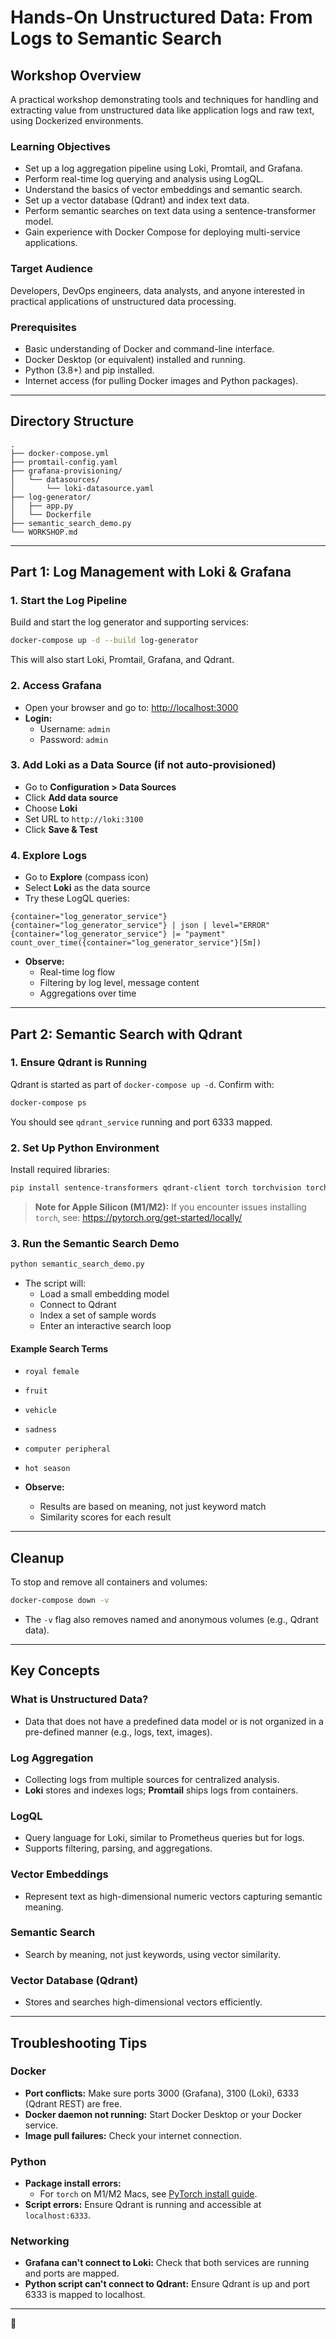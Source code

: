 # Hands-On Unstructured Data: From Logs to Semantic Search

## Workshop Overview

A practical workshop demonstrating tools and techniques for handling and extracting value from unstructured data like application logs and raw text, using Dockerized environments.

### Learning Objectives

- Set up a log aggregation pipeline using Loki, Promtail, and Grafana.
- Perform real-time log querying and analysis using LogQL.
- Understand the basics of vector embeddings and semantic search.
- Set up a vector database (Qdrant) and index text data.
- Perform semantic searches on text data using a sentence-transformer model.
- Gain experience with Docker Compose for deploying multi-service applications.

### Target Audience

Developers, DevOps engineers, data analysts, and anyone interested in practical applications of unstructured data processing.

### Prerequisites

- Basic understanding of Docker and command-line interface.
- Docker Desktop (or equivalent) installed and running.
- Python (3.8+) and pip installed.
- Internet access (for pulling Docker images and Python packages).

---

## Directory Structure

```
.
├── docker-compose.yml
├── promtail-config.yaml
├── grafana-provisioning/
│   └── datasources/
│       └── loki-datasource.yaml
├── log-generator/
│   ├── app.py
│   └── Dockerfile
├── semantic_search_demo.py
└── WORKSHOP.md
```

---

## Part 1: Log Management with Loki & Grafana

### 1. Start the Log Pipeline

Build and start the log generator and supporting services:

```sh
docker-compose up -d --build log-generator
```

This will also start Loki, Promtail, Grafana, and Qdrant.

### 2. Access Grafana

- Open your browser and go to: [http://localhost:3000](http://localhost:3000)
- **Login:**
  - Username: `admin`
  - Password: `admin`

### 3. Add Loki as a Data Source (if not auto-provisioned)

- Go to **Configuration > Data Sources**
- Click **Add data source**
- Choose **Loki**
- Set URL to `http://loki:3100`
- Click **Save & Test**

### 4. Explore Logs

- Go to **Explore** (compass icon)
- Select **Loki** as the data source
- Try these LogQL queries:

```
{container="log_generator_service"}
{container="log_generator_service"} | json | level="ERROR"
{container="log_generator_service"} |= "payment"
count_over_time({container="log_generator_service"}[5m])
```

- **Observe:**
  - Real-time log flow
  - Filtering by log level, message content
  - Aggregations over time

---

## Part 2: Semantic Search with Qdrant

### 1. Ensure Qdrant is Running

Qdrant is started as part of `docker-compose up -d`. Confirm with:

```sh
docker-compose ps
```

You should see `qdrant_service` running and port 6333 mapped.

### 2. Set Up Python Environment

Install required libraries:

```sh
pip install sentence-transformers qdrant-client torch torchvision torchaudio
```

> **Note for Apple Silicon (M1/M2):**
> If you encounter issues installing `torch`, see: https://pytorch.org/get-started/locally/

### 3. Run the Semantic Search Demo

```sh
python semantic_search_demo.py
```

- The script will:
  - Load a small embedding model
  - Connect to Qdrant
  - Index a set of sample words
  - Enter an interactive search loop

#### Example Search Terms

- `royal female`
- `fruit`
- `vehicle`
- `sadness`
- `computer peripheral`
- `hot season`

- **Observe:**
  - Results are based on meaning, not just keyword match
  - Similarity scores for each result

---

## Cleanup

To stop and remove all containers and volumes:

```sh
docker-compose down -v
```

- The `-v` flag also removes named and anonymous volumes (e.g., Qdrant data).

---

## Key Concepts

### What is Unstructured Data?

- Data that does not have a predefined data model or is not organized in a pre-defined manner (e.g., logs, text, images).

### Log Aggregation

- Collecting logs from multiple sources for centralized analysis.
- **Loki** stores and indexes logs; **Promtail** ships logs from containers.

### LogQL

- Query language for Loki, similar to Prometheus queries but for logs.
- Supports filtering, parsing, and aggregations.

### Vector Embeddings

- Represent text as high-dimensional numeric vectors capturing semantic meaning.

### Semantic Search

- Search by meaning, not just keywords, using vector similarity.

### Vector Database (Qdrant)

- Stores and searches high-dimensional vectors efficiently.

---

## Troubleshooting Tips

### Docker

- **Port conflicts:** Make sure ports 3000 (Grafana), 3100 (Loki), 6333 (Qdrant REST) are free.
- **Docker daemon not running:** Start Docker Desktop or your Docker service.
- **Image pull failures:** Check your internet connection.

### Python

- **Package install errors:**
  - For `torch` on M1/M2 Macs, see [PyTorch install guide](https://pytorch.org/get-started/locally/).
- **Script errors:** Ensure Qdrant is running and accessible at `localhost:6333`.

### Networking

- **Grafana can't connect to Loki:** Check that both services are running and ports are mapped.
- **Python script can't connect to Qdrant:** Ensure Qdrant is up and port 6333 is mapped to localhost.

---

🚀
